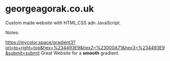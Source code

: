 # georgeagorak.co.uk
Custom made website with HTML,CSS adn JavaScript.

Notes:

https://mycolor.space/gradient3?ori=to+right+top&hex=%234493E9&hex2=%23000A71&hex3=%234493E9&submit=submit
Great Website for a <strong>smooth</strong> gradient.